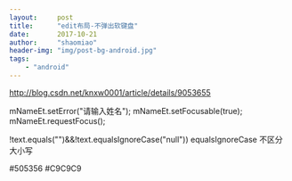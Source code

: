 ```yaml
---
layout:     post
title:      "edit布局-不弹出软键盘"
date:       2017-10-21
author:     "shaomiao"
header-img: "img/post-bg-android.jpg"
tags:
    - "android"
---
```

http://blog.csdn.net/knxw0001/article/details/9053655


 mNameEt.setError("请输入姓名");
            mNameEt.setFocusable(true);
            mNameEt.requestFocus();

!text.equals("")&&!text.equalsIgnoreCase("null"))
equalsIgnoreCase 不区分大小写

<style name="login_edittext_style">
        <item name="android:layout_width">match_parent</item>
        <item name="android:layout_height">30dp</item>
        <item name="android:background">@null</item>
        <item name="android:singleLine">true</item>
        <item name="android:layout_gravity">center</item>
        <item name="android:gravity">left|center_vertical</item>
        <item name="android:textColor">@color/default_text_black_color</item>
        <item name="android:layout_marginRight">10dp</item>
        <item name="android:textColorHint">@color/hint_default_color</item>
        <item name="android:textSize">14sp</item>
    </style>

 <color name="default_text_black_color">#505356</color>
    <color name="hint_default_color">#C9C9C9</color>


<EditText
                android:id="@+id/address_add_name"
                style="@style/login_edittext_style"
                android:layout_marginLeft="5dp"
                android:hint="请输入联系人姓名"
                android:inputType="text" />


<EditText
                android:id="@+id/address_add_phone"
                style="@style/login_edittext_style"
                android:layout_marginLeft="5dp"
                android:hint="请输入收货人电话"
                android:digits="1234567890"
                android:inputType="phone" />
